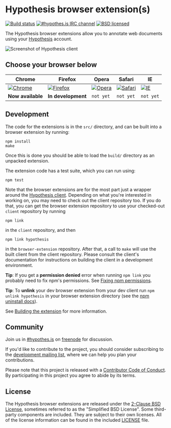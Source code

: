 Hypothesis browser extension(s)
===============================

[![Build status](https://img.shields.io/travis/hypothesis/browser-extension/master.svg)][travis]
[![#hypothes.is IRC channel](https://img.shields.io/badge/IRC-%23hypothes.is-blue.svg)][irc]
[![BSD licensed](https://img.shields.io/badge/license-BSD-blue.svg)][license]

[travis]: https://travis-ci.org/hypothesis/browser-extension
[irc]: https://www.irccloud.com/invite?channel=%23hypothes.is&amp;hostname=irc.freenode.net&amp;port=6667&amp;ssl=1
[license]: https://github.com/hypothesis/browser-extension/blob/master/LICENSE

The Hypothesis browser extensions allow you to annotate web documents using your
[Hypothesis][service] account.

![Screenshot of Hypothesis client](/images/screenshot.png?raw=true)

[service]: https://hypothes.is

Choose your browser below
-------------------------

|     **Chrome**    |    **Firefox**     |     **Opera**     |     **Safari**    |     **IE**    |
| ----------------- | ------------------ | ----------------- | ----------------- | ------------- |
| [![Chrome][0]][1] | [![Firefox][2]][3] | [![Opera][4]][5]  | [![Safari][6]][7] | [![IE][8]][9] |
| **Now available** | **In development** | `not yet`         | `not yet`         | `not yet`     |



[0]: /images/google-chrome.ico?raw=true "Review and install for Chrome"
[1]: https://chrome.google.com/webstore/detail/travrse-conversational-la/fgnedpklfijmpcadfmalcjbclhlafdec
[2]: /images/mozilla-firefox.ico?raw=true "Nearly there..."
[3]: #not-yet
[4]: /images/opera.png?raw=true "Help wanted"
[5]: #not-yet
[6]: /images/apple-safari.png?raw=true "Help wanted"
[7]: #not-yet
[8]: /images/microsoft-ie.ico?raw=true "Help wanted"
[9]: #not-yet

Development
-----------

The code for the extensions is in the `src/` directory, and can be built into a
browser extension by running:

    npm install
    make

Once this is done you should be able to load the `build/` directory as an
unpacked extension.

The extension code has a test suite, which you can run using:

    npm test

Note that the browser extensions are for the most part just a wrapper around the
[Hypothesis client][client]. Depending on what you're interested in working on,
you may need to check out the client repository too. If you do that, you can get
the browser extension repository to use your checked-out `client` repository by
running

    npm link

in the `client` repository, and then

    npm link hypothesis

in the `browser-extension` repository. After that, a call to `make` will use the
built client from the client repository. Please consult the client's
documentation for instructions on building the client in a development
environment.

**Tip**: If you get a **permission denied** error when running `npm link`
you probably need to fix npm's permissions. See
[Fixing npm permissions](https://docs.npmjs.com/getting-started/fixing-npm-permissions).

**Tip**: To **unlink** your dev browser extension from your dev client run
`npm unlink hypothesis` in your browser extension directory
(see the [npm uninstall docs](https://docs.npmjs.com/cli/uninstall)).

See [Building the extension](docs/building.md) for more information.

[client]: https://github.com/hypothesis/client/

Community
---------

Join us in [#hypothes.is][irc] on [freenode](https://freenode.net/) for
discussion.

If you'd like to contribute to the project, you should consider subscribing to
the [development mailing list][ml], where we can help you plan your
contributions.

Please note that this project is released with a [Contributor Code of
Conduct][coc]. By participating in this project you agree to abide by its terms.

[ml]: https://groups.google.com/a/list.hypothes.is/forum/#!forum/dev
[coc]: https://github.com/hypothesis/browser-extension/blob/master/CODE_OF_CONDUCT

License
-------

The Hypothesis browser extensions are released under the [2-Clause BSD
License][bsd2c], sometimes referred to as the "Simplified BSD License". Some
third-party components are included. They are subject to their own licenses. All
of the license information can be found in the included [LICENSE][license] file.

[bsd2c]: http://www.opensource.org/licenses/BSD-2-Clause
[license]: https://github.com/hypothesis/browser-extensions/blob/master/LICENSE
